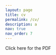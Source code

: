 ```yaml
---
layout: page
title: cv
permalink: /cv/
description: a
nav: true
nav_order: 7
---
```


Click here for the PDF

<!-- JavaScript to automatically open the PDF -->
<script>
    window.onload = function() {
        var pdfUrl = "/assets/pdf/{{ page.cv_pdf | relative_url }}";
        console.log('Attempting to open PDF at:', pdfUrl); // Debugging output
        window.open(pdfUrl, '_blank');
    };
</script>